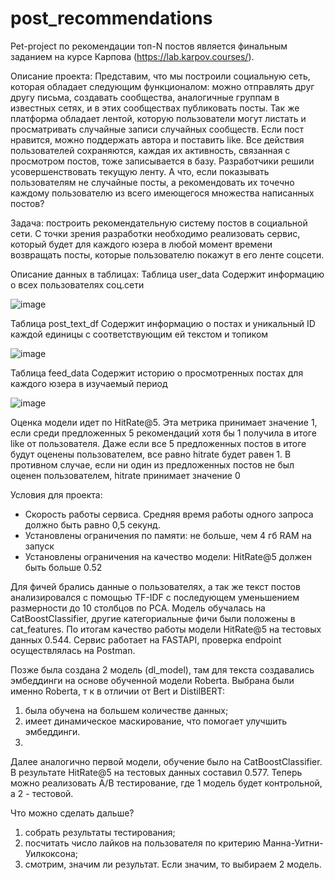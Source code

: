 # post_recommendations
Pet-project по рекомендации топ-N постов является финальным заданием на курсе Карпова (https://lab.karpov.courses/).

Описание проекта: Представим, что мы построили социальную сеть, которая обладает следующим функционалом: можно отправлять друг другу письма, создавать сообщества, аналогичные группам в известных сетях, и в этих сообществах публиковать посты.
Так же платформа обладает лентой, которую пользователи могут листать и просматривать случайные записи случайных сообществ. Если пост нравится, можно поддержать автора и поставить like.
Все действия пользователей сохраняются, каждая их активность, связанная с просмотром постов, тоже записывается в базу.
Разработчики решили усовершенствовать текущую ленту. А что, если показывать пользователям не случайные посты, а рекомендовать их точечно каждому пользователю из всего имеющегося множества написанных постов?

Задача: построить рекомендательную систему постов в социальной сети. С точки зрения разработки необходимо реализовать сервис, который будет для каждого юзера в любой момент времени возвращать посты, которые пользователю покажут в его ленте соцсети.

Описание данных в таблицах:
Таблица user_data
Cодержит информацию о всех пользователях соц.сети

![image](https://github.com/OlgaSemenova123/post_recommendations/assets/157280225/6fd97559-df14-4838-af5e-3ea51a7fe8b7)

Таблица post_text_df
Содержит информацию о постах и уникальный ID каждой единицы с соответствующим ей текстом и топиком

![image](https://github.com/OlgaSemenova123/post_recommendations/assets/157280225/96914c93-ad2f-46af-b093-de5daaed7878)

Таблица feed_data
Содержит историю о просмотренных постах для каждого юзера в изучаемый период

![image](https://github.com/OlgaSemenova123/post_recommendations/assets/157280225/cf1e0973-7611-448d-99af-dad8d376b083)

Оценка модели идет по HitRate@5.
Эта метрика принимает значение 1, если среди предложенных 5 рекомендаций хотя бы 1 получила в итоге like от пользователя. Даже если все 5 предложенных постов в итоге будут оценены пользователем, все равно hitrate будет равен 1. В противном случае, если ни один из предложенных постов не был оценен пользователем, hitrate  принимает значение 0

Условия для проекта:
- Скорость работы сервиса. Средняя время работы одного запроса должно быть равно 0,5 секунд. 
- Установлены ограничения по памяти: не больше, чем 4 гб RAM на запуск 
- Установлены ограничения на качество модели: HitRate@5 должен быть больше 0.52
  
Для фичей брались данные о пользователях, а так же текст постов анализировался с помощью TF-IDF с последующем уменьшением размерности до 10 столбцов по PCA.
Модель обучалась на CatBoostClassifier, другие категориальные фичи были положены в cat_features.
По итогам качество работы модели HitRate@5 на тестовых данных 0.544. Сервис работает на FASTAPI, проверка endpoint осуществлялась на Postman.

Позже была создана 2 модель (dl_model), там для текста создавались эмбеддинги на основе обученной модели Roberta. Выбрана были именно Roberta, т к в отличии от Bert и DistilBERT: 
1) была обучена на большем количестве данных;
2) имеет динамическое маскирование, что помогает улучшить эмбеддинги.
3) 
Далее аналогично первой модели, обучение было на CatBoostClassifier. В результате HitRate@5 на тестовых данных составил 0.577. Теперь можно реализовать A/B тестирование, где 1 модель будет контрольной, а 2 - тестовой.

Что можно сделать дальше?
1) собрать результаты тестирования;
2) посчитать число лайков на пользователя по критерию Манна-Уитни-Уилкоксона;
3) смотрим, значим ли результат. Если значим, то выбираем 2 модель.
